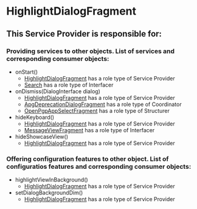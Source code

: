 # HighlightDialogFragment
## This Service Provider is responsible for:
### Providing services to other objects. List of services and corresponding consumer objects: 
* onStart()
	* [HighlightDialogFragment](../ServiceProviders/HighlightDialogFragment.md) has a role type of Service Provider
	* [Search](../Interfacers/Search.md) has a role type of Interfacer
* onDismiss(DialogInterface dialog)
	* [HighlightDialogFragment](../ServiceProviders/HighlightDialogFragment.md) has a role type of Service Provider
	* [ApgDeprecationDialogFragment](../Coordinators/ApgDeprecationDialogFragment.md) has a role type of Coordinator
	* [OpenPgpAppSelectFragment](../Structurers/OpenPgpAppSelectFragment.md) has a role type of Structurer
* hideKeyboard()
	* [HighlightDialogFragment](../ServiceProviders/HighlightDialogFragment.md) has a role type of Service Provider
	* [MessageViewFragment](../Interfacers/MessageViewFragment.md) has a role type of Interfacer
* hideShowcaseView()
	* [HighlightDialogFragment](../ServiceProviders/HighlightDialogFragment.md) has a role type of Service Provider
### Offering configuration features to other object. List of configuratios features and corresponding consumer objects: 
* highlightViewInBackground()
	* [HighlightDialogFragment](../ServiceProviders/HighlightDialogFragment.md) has a role type of Service Provider
* setDialogBackgroundDim()
	* [HighlightDialogFragment](../ServiceProviders/HighlightDialogFragment.md) has a role type of Service Provider

